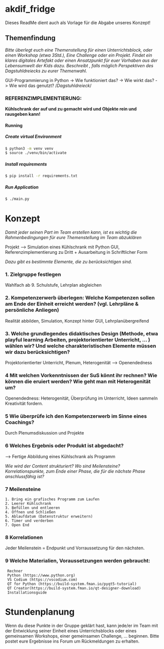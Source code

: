 # akdif_fridge

Dieses ReadMe dient auch als Vorlage für die Abgabe unseres Konzept! 

## Themenfindung 
*Bitte überlegt euch eine Themenstellung für einen Unterrichtsblock, oder einen Workshop (etwa 3Std.), Eine Challenge oder ein Projekt. Findet ein klares digitales Artefakt  oder einen Ansatzpunkt für euer Vorhaben aus der Lebensumwelt der Kids dazu. Beschreibt , falls möglich Perspektiven des Dagstuhldreiecks zu eurer Themenwahl.*

GUI-Programmierung in Python
  -> Wie funktioniert das? 
  -> Wie wirkt das? 
  -> Wie wird das genutzt? 
  /*Dagstuhldreieck*/

### REFERENZIMPLEMENTIERUNG: 
**Kühlschrank der auf und zu gemacht wird und Objekte rein und rausgeben kann!**

#### Running

##### Create virtual Environment

```bash
$ python3 -m venv venv
$ source ./venv/bin/activate
```

##### Install requirements
```bash
$ pip install -r requirements.txt
```

##### Run Application

```bash
$ ./main.py
```

# Konzept 
*Damit jeder seinen Part im Team erstellen kann, ist es wichtig die Rahmenbedingungen für eure Themenstellung im Team abzuklären* 

Projekt —> Simulation eines Kühlschrank mit Python GUI, Referenzimplementierung zu Dritt + Ausarbeitung in Schriftlicher Form

*Dazu gibt es bestimmte Elemente, die zu berücksichtigen sind.*

### 1. Zielgruppe festlegen 
Wahlfach ab 9. Schulstufe, Lehrplan abgleichen

### 2. Kompetenzerwerb überlegen: Welche Kompetenzen sollen am Ende der Einheit erreicht werden? (vgl. Lehrpläne & persönliche Anliegen)
Realität abbilden, Simulation, Konzept hinter GUI, Lehrplanübergreifend

### 3. Welche grundlegendes didaktisches Design (Methode, etwa playful learning Arbeiten, projektorientierter Unterricht, ... ) wählen wir?  Und welche charakteristischen Elemente müssen wir dazu berücksichtigen? 
Projektorientierter Unterricht, Plenum, Heterogenität —> Openendedness

### 4 Mit welchen Vorkenntnissen der SuS könnt ihr rechnen? Wie können die eruiert werden? Wie geht man mit Heterogenität um? 
Openendedness: Heterogenität, Überprüfung im Unterricht, Ideen sammeln Kreativität fordern.

### 5 Wie überprüfe ich den Kompetenzerwerb im Sinne eines Coachings?
Durch Plenumsdiskussion und Projekte 

### 6 Welches Ergebnis oder Produkt ist abgedacht? 
—> Fertige Abbildung eines Kühlschrank als Programm

*Wie wird der Content strukturiert? Wo sind Meilensteine? Korrelationspunkte, zum Ende einer Phase, die für die nächste Phase  anschlussfähig ist?*

### 7 Meilensteine
    1. Bring ein grafisches Programm zum Laufen
    2. Leerer Kühlschrank 
    3. Befüllen und entleeren 
    4. Öffnen und Schließen
    5. Ablaufdatum (Datenstruktur erweitern) 
    6. Timer und verderben
    7. Open End
### 8 Korrelationen
Jeder Meilenstein = Endpunkt und Vorraussetzung für den nächsten. 

### 9 Welche Materialien, Voraussetzungen werden gebraucht:
     Rechner 
     Python (https://www.python.org) 
     VS Codium (https://vscodium.com) 
     QT for Python (https://build-system.fman.io/pyqt5-tutorial)
     QT Creator(https://build-system.fman.io/qt-designer-download)
     Installationsguide 


#  Stundenplanung  
Wenn du diese Punkte in der Gruppe geklärt hast, kann jede/er im Team mit der Entwicklung seiner Einheit eines Unterrichsblocks oder eines gemeinsamen Workshops, einer gemeinsamen Challenge, …  beginnen.
Bitte postet eure Ergebnisse ins Forum um Rückmeldungen zu erhalten.
